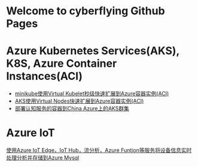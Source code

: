 # Welcome to cyberflying Github Pages

# Azure Kubernetes Services(AKS), K8S, Azure Container Instances(ACI)
* [minikube使用Virtual Kubelet秒级快速扩展到Azure容器实例(ACI)](https://cyberflying.github.io/minikube-aci/)
* [AKS使用Virtual Nodes快速扩展到Azure容器实例(ACI)](https://cyberflying.github.io/virtual-kubelet-aci/)
* [部署认知服务的容器到China Azure上的AKS群集](https://cyberflying.github.io/deploy-cognitive-service-to-aks-on-China-azure/)


# Azure IoT

[使用Azure IoT Edge，IoT Hub，流分析，Azure Funtion等服务将设备信息实时处理分析并存储到Azure Mysql](https://cyberflying.github.io/iotedge-iothub-asa-function-mysql/)
